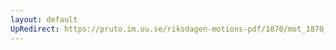 ```yaml
---
layout: default
UpRedirect: https://pruto.im.uu.se/riksdagen-motions-pdf/1870/mot_1870__ak__37/mot_1870__ak__37-001.pdf
---
```


